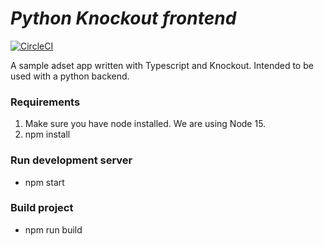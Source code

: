 # **_Python Knockout frontend_**

[![CircleCI](https://circleci.com/gh/lrn2prgrm/pyout-frontend.svg?style=svg)](https://circleci.com/gh/lrn2prgrm/pyout-frontend)

A sample adset app written with Typescript and Knockout. Intended to be used with a python backend.

### Requirements

1. Make sure you have node installed. We are using Node 15.
2. npm install

### Run development server

- npm start

### Build project

- npm run build
